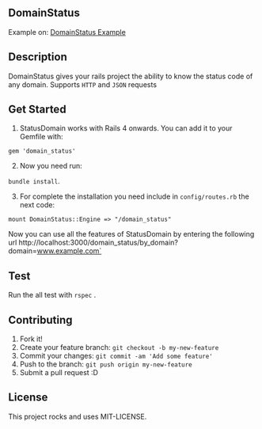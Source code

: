 ## DomainStatus

Example on: [DomainStatus Example](https://aim-domain-sStartatus.herokuapp.com/)

## Description

DomainStatus gives your rails project the ability to know the status code of any domain. Supports `HTTP` and `JSON` requests

## Get Started

1. StatusDomain works with Rails 4 onwards. You can add it to your Gemfile with:

  `gem 'domain_status'`
  
2.  Now you need run: 

  ``bundle install``.
  
3. For complete the installation you need include in  `config/routes.rb` the next code: 

  `mount DomainStatus::Engine => "/domain_status"`

Now you can use all the features of StatusDomain by entering the following url http://localhost:3000/domain_status/by_domain?domain=www.example.com`

## Test

Run the all test with `rspec` .

## Contributing

1. Fork it!
2. Create your feature branch: `git checkout -b my-new-feature`
3. Commit your changes: `git commit -am 'Add some feature'`
4. Push to the branch: `git push origin my-new-feature`
5. Submit a pull request :D

## License

This project rocks and uses MIT-LICENSE.